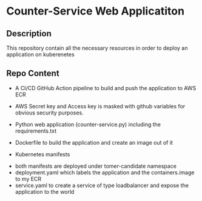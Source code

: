 # Counter-Service Web Applicatiton

## Description 
This repository contain all the necessary resources in order to deploy an application on kuberenetes

## Repo Content 
* A CI/CD GitHub Action pipeline to build and push the application to AWS ECR 
- AWS Secret key and Access key is masked with github variables for obvious security purposes.

* Python web application (counter-service.py) including the requirements.txt

* Dockerfile to build the application and create an image out of it

* Kubernetes manifests
 - both manifests are deployed under tomer-candidate namespace 
 - deployment.yaml  which labels the application and the containers.image to my ECR 
 - service.yaml to create a service of type loadbalancer and expose the application to the world